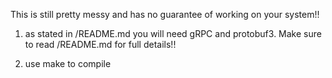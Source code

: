 This is still pretty messy and has no guarantee of working on your system!!

1) as stated in /README.md you will need gRPC and protobuf3. Make sure to read /README.md for full details!!

2) use make to compile

